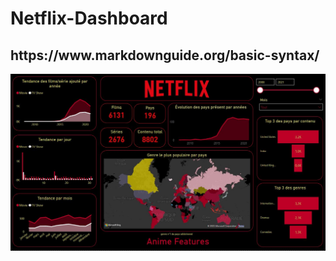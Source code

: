 # Netflix-Dashboard

<h2>https://www.markdownguide.org/basic-syntax/</h2>

<img src="Capture_netflix.JPG"
     style="float: left; margin-right: 20px;" />
